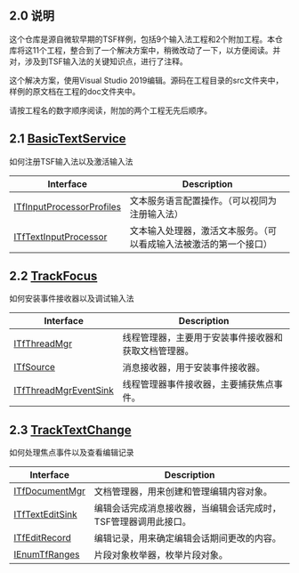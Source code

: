 ## 2.0 说明

这个仓库是源自微软早期的TSF样例，包括9个输入法工程和2个附加工程。本仓库将这11个工程，整合到了一个解决方案中，稍微改动了一下，以方便阅读。并对，涉及到TSF输入法的关键知识点，进行了注释。

这个解决方案，使用Visual Studio 2019编辑。源码在工程目录的src文件夹中，样例的原文档在工程的doc文件夹中。

请按工程名的数字顺序阅读，附加的两个工程无先后顺序。

## 2.1 [BasicTextService](https://github.com/ChineseInputMethod/TSFexample/tree/master/1BasicTextService)

如何注册TSF输入法以及激活输入法

Interface						|Description
-|-
[ITfInputProcessorProfiles][1]	|文本服务语言配置操作。（可以视同为注册输入法）
[ITfTextInputProcessor][2]		|文本输入处理器，激活文本服务。（可以看成输入法被激活的第一个接口）

## 2.2 [TrackFocus](https://github.com/ChineseInputMethod/TSFexample/tree/master/2TrackFocus)

如何安装事件接收器以及调试输入法

Interface					|Description
-|-
[ITfThreadMgr][3]			|线程管理器，主要用于安装事件接收器和获取文档管理器。
[ITfSource][4]				|消息接收器，用于安装事件接收器。
[ITfThreadMgrEventSink][5]	|线程管理器事件接收器，主要捕获焦点事件。

## 2.3 [TrackTextChange](https://github.com/ChineseInputMethod/TSFexample/tree/master/3TrackTextChange)

如何处理焦点事件以及查看编辑记录

Interface				|Description
-|-
[ITfDocumentMgr][6]		|文档管理器，用来创建和管理编辑内容对象。
[ITfTextEditSink][7]	|编辑会话完成消息接收器，当编辑会话完成时，TSF管理器调用此接口。
[ITfEditRecord][8]		|编辑记录，用来确定编辑会话期间更改的内容。
[IEnumTfRanges][9]		|片段对象枚举器，枚举片段对象。

[1]: https://github.com/ChineseInputMethod/TextServicesFramework/blob/master/Reference/Interfaces/TSFmanager/ITfInputProcessorProfiles.md
[2]: https://github.com/ChineseInputMethod/TextServicesFramework/blob/master/Reference/Interfaces/TextService/ITfTextInputProcessor.md
[3]: https://github.com/ChineseInputMethod/TextServicesFramework/blob/master/Reference/Interfaces/TSFmanager/ITfThreadMgr.md
[4]: https://github.com/ChineseInputMethod/TextServicesFramework/blob/master/Reference/Interfaces/TSFmanager/ITfSource.md
[5]: https://github.com/ChineseInputMethod/TextServicesFramework/blob/master/Reference/Interfaces/TextService/ITfThreadMgrEventSink.md
[6]: https://github.com/ChineseInputMethod/TextServicesFramework/blob/master/Reference/Interfaces/TSFmanager/ITfDocumentMgr.md
[7]: https://github.com/ChineseInputMethod/TextServicesFramework/blob/master/Reference/Interfaces/TextService/ITfTextEditSink.md
[8]: https://github.com/ChineseInputMethod/TextServicesFramework/blob/master/Reference/Interfaces/TSFmanager/ITfEditRecord.md
[9]: https://github.com/ChineseInputMethod/TextServicesFramework/blob/master/Reference/Interfaces/TSFmanager/IEnumTfRanges.md